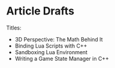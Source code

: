 # Article Drafts

Titles:

- 3D Perspective: The Math Behind It
- Binding Lua Scripts with C++
- Sandboxing Lua Environment
- Writing a Game State Manager in C++
